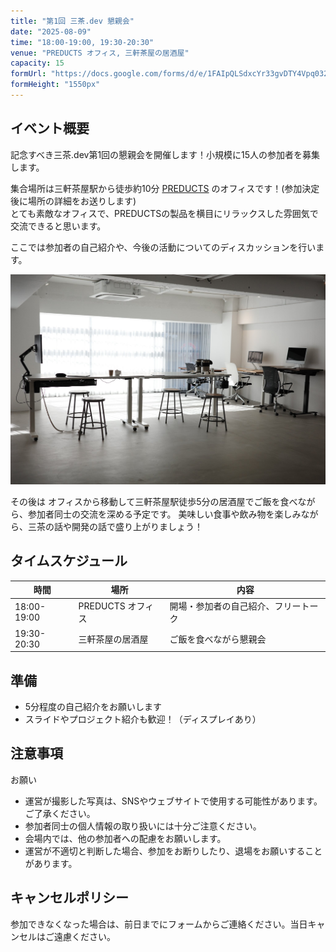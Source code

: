 ```yaml
---
title: "第1回 三茶.dev 懇親会"
date: "2025-08-09"
time: "18:00-19:00, 19:30-20:30"
venue: "PREDUCTS オフィス, 三軒茶屋の居酒屋"
capacity: 15
formUrl: "https://docs.google.com/forms/d/e/1FAIpQLSdxcYr33gvDTY4Vpq032DSdHE64_aEV1TzxbabW5Lw74f6RDQ/viewform?usp=dialog"
formHeight: "1550px"
---
```


## イベント概要

記念すべき三茶.dev第1回の懇親会を開催します！小規模に15人の参加者を募集します。

集合場所は三軒茶屋駅から徒歩約10分 [PREDUCTS](https://preducts.jp/) のオフィスです！(参加決定後に場所の詳細をお送りします)  
とても素敵なオフィスで、PREDUCTSの製品を横目にリラックスした雰囲気で交流できると思います。

ここでは参加者の自己紹介や、今後の活動についてのディスカッションを行います。


![PREDUCTS オフィス](/events/images/preducts-office.png)

その後は オフィスから移動して三軒茶屋駅徒歩5分の居酒屋でご飯を食べながら、参加者同士の交流を深める予定です。
美味しい食事や飲み物を楽しみながら、三茶の話や開発の話で盛り上がりましょう！

## タイムスケジュール

| 時間        | 場所                | 内容                 |
| ----------- | ------------------- | -------------------- |
| 18:00-19:00 | PREDUCTS オフィス    | 開場・参加者の自己紹介、フリートーク |
| 19:30-20:30 | 三軒茶屋の居酒屋     | ご飯を食べながら懇親会 |

## 準備

- 5分程度の自己紹介をお願いします
- スライドやプロジェクト紹介も歓迎！（ディスプレイあり）

## 注意事項

<div class="bg-yellow-50 border-l-4 border-yellow-400 p-4 my-4">
  <p class="font-bold text-yellow-700">お願い</p>
  <ul class="mt-2 text-yellow-700">
    <li>運営が撮影した写真は、SNSやウェブサイトで使用する可能性があります。ご了承ください。</li>
    <li>参加者同士の個人情報の取り扱いには十分ご注意ください。</li>
    <li>会場内では、他の参加者への配慮をお願いします。</li>
    <li>運営が不適切と判断した場合、参加をお断りしたり、退場をお願いすることがあります。</li>
  </ul>
</div>

## キャンセルポリシー

参加できなくなった場合は、前日までにフォームからご連絡ください。当日キャンセルはご遠慮ください。
